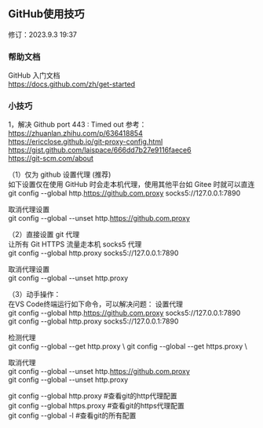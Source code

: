 ## GitHub使用技巧
修订：2023.9.3 19:37

### 帮助文档
GitHub 入门文档 \
https://docs.github.com/zh/get-started

### 小技巧
1，解决 Github port 443 : Timed out
参考： \
https://zhuanlan.zhihu.com/p/636418854 \
https://ericclose.github.io/git-proxy-config.html \
https://gist.github.com/laispace/666dd7b27e9116faece6 \
https://git-scm.com/about

（1）仅为 github 设置代理 (推荐) \
如下设置仅在使用 GitHub 时会走本机代理，使用其他平台如 Gitee 时就可以直连 \
git config --global http.https://github.com.proxy socks5://127.0.0.1:7890

取消代理设置 \
git config --global --unset http.https://github.com.proxy

（2）直接设置 git 代理 \
让所有 Git HTTPS 流量走本机 socks5 代理 \
git config --global http.proxy socks5://127.0.0.1:7890

取消代理设置 \
git config --global --unset http.proxy

（3）动手操作：\
在VS Code终端运行如下命令，可以解决问题：
设置代理 \
git config --global http.https://github.com.proxy socks5://127.0.0.1:7890 \
git config --global http.proxy socks5://127.0.0.1:7890

检测代理 \
git config --global --get http.proxy \ 
git config --global --get https.proxy \

取消代理 \
git config --global --unset http.https://github.com.proxy \
git config --global --unset http.proxy


git config --global http.proxy #查看git的http代理配置 \
git config --global https.proxy #查看git的https代理配置 \
git config --global -l #查看git的所有配置